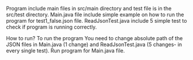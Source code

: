 Program include main files in src/main directory and test file is in the src/test directory. 
Main.java file include simple example on how to run the program for test1_false.json file. 
ReadJsonTest.java include 5 simple test to check if program is running correctly.

How to run?
To run the program You need to change absolute path of the JSON files in Main.java (1 change) and ReadJsonTest.java (5 changes- in every single test).
Run program for Main.java file.

